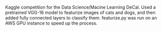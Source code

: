 Kaggle competition for the Data Science/Macine Learning DeCal. Used a pretrained VGG-16 model to featurize images of cats and dogs, and then added fully connected layers to classify them. featurize.py was run on an AWS GPU instance to speed up the process.
